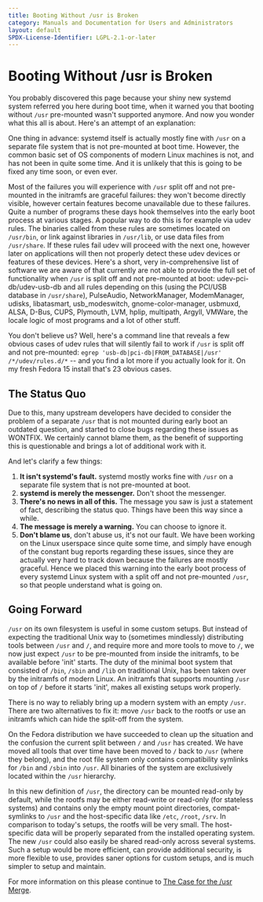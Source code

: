 ```yaml
---
title: Booting Without /usr is Broken
category: Manuals and Documentation for Users and Administrators
layout: default
SPDX-License-Identifier: LGPL-2.1-or-later
---
```


# Booting Without /usr is Broken

You probably discovered this page because your shiny new systemd system referred you here during boot time,
when it warned you that booting without `/usr` pre-mounted wasn't supported anymore.
And now you wonder what this all is about.
Here's an attempt of an explanation:

One thing in advance:
systemd itself is actually mostly fine with `/usr` on a separate file system that is not pre-mounted at boot time.
However, the common basic set of OS components of modern Linux machines is not, and has not been in quite some time.
And it is unlikely that this is going to be fixed any time soon, or even ever.

Most of the failures you will experience with `/usr` split off and not pre-mounted in the initramfs are graceful failures:
they won't become directly visible, however certain features become unavailable due to these failures.
Quite a number of programs these days hook themselves into the early boot process at various stages.
A popular way to do this is for example via udev rules.
The binaries called from these rules are sometimes located on `/usr/bin`, or link against libraries in `/usr/lib`,
or use data files from `/usr/share`.
If these rules fail udev will proceed with the next one,
however later on applications will then not properly detect these udev devices or features of these devices.
Here's a short, very in-comprehensive list of software we are aware of that currently are not able to provide the full set of functionality when `/usr` is split off and not pre-mounted at boot:
udev-pci-db/udev-usb-db and all rules depending on this
(using the PCI/USB database in `/usr/share`),
PulseAudio, NetworkManager, ModemManager, udisks, libatasmart, usb\_modeswitch,
gnome-color-manager, usbmuxd, ALSA, D-Bus, CUPS, Plymouth, LVM, hplip, multipath, Argyll, VMWare,
the locale logic of most programs and a lot of other stuff.

You don't believe us?
Well, here's a command line that reveals a few obvious cases of udev rules that will silently fail to work if `/usr` is split off and not pre-mounted:
`egrep 'usb-db|pci-db|FROM_DATABASE|/usr' /*/udev/rules.d/*`
-- and you find a lot more if you actually look for it.
On my fresh Fedora 15 install that's 23 obvious cases.

## The Status Quo

Due to this, many upstream developers have decided to consider the problem of a separate
`/usr` that is not mounted during early boot an outdated question,
and started to close bugs regarding these issues as WONTFIX.
We certainly cannot blame them, as the benefit of supporting this is questionable and brings a lot of additional work with it.

And let's clarify a few things:

1. **It isn't systemd's fault.** systemd mostly works fine with `/usr` on a separate file system that is not pre-mounted at boot.
2. **systemd is merely the messenger.** Don't shoot the messenger.
3. **There's no news in all of this.** The message you saw is just a statement of fact, describing the status quo.
   Things have been this way since a while.
4. **The message is merely a warning.** You can choose to ignore it.
5. **Don't blame us**, don't abuse us, it's not our fault.
We have been working on the Linux userspace since quite some time,
and simply have enough of the constant bug reports regarding these issues,
since they are actually very hard to track down because the failures are mostly graceful.
Hence we placed this warning into the early boot process of every systemd Linux system with a split off and not pre-mounted
`/usr`, so that people understand what is going on.

## Going Forward

`/usr` on its own filesystem is useful in some custom setups.
But instead of expecting the traditional Unix way to (sometimes mindlessly) distributing tools between `/usr` and `/`,
and require more and more tools to move to `/`,
we now just expect `/usr` to be pre-mounted from inside the initramfs, to be available before 'init' starts.
The duty of the minimal boot system that consisted of `/bin`, `/sbin` and `/lib` on traditional Unix,
has been taken over by the initramfs of modern Linux.
An initramfs that supports mounting `/usr` on top of `/` before it starts 'init', makes all existing setups work properly.

There is no way to reliably bring up a modern system with an empty `/usr`.
There are two alternatives to fix it: move `/usr` back to the rootfs or use an initramfs which can hide the split-off from the system.

On the Fedora distribution we have succeeded to clean up the situation and the confusion the current split between `/` and `/usr` has created.
We have moved all tools that over time have been moved to `/` back to `/usr` (where they belong),
and the root file system only contains compatibility symlinks for `/bin` and `/sbin` into `/usr`.
All binaries of the system are exclusively located within the `/usr` hierarchy.

In this new definition of `/usr`, the directory can be mounted read-only by default,
while the rootfs may be either read-write or read-only (for stateless systems) and contains only the empty mount point directories,
compat-symlinks to `/usr` and the host-specific data like `/etc`, `/root`, `/srv`.
In comparison to today's setups, the rootfs will be very small.
The host-specific data will be properly separated from the installed operating system.
The new `/usr` could also easily be shared read-only across several systems.
Such a setup would be more efficient, can provide additional security, is more flexible to use,
provides saner options for custom setups, and is much simpler to setup and maintain.

For more information on this please continue to [The Case for the /usr Merge](THE_CASE_FOR_THE_USR_MERGE).

